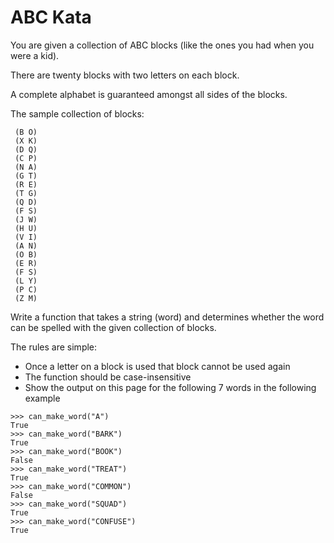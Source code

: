 # ABC Kata

You are given a collection of ABC blocks (like the ones you had when you were a kid).

There are twenty blocks with two letters on each block.

A complete alphabet is guaranteed amongst all sides of the blocks.

The sample collection of blocks:

~~~
 (B O)
 (X K)
 (D Q)
 (C P)
 (N A)
 (G T)
 (R E)
 (T G)
 (Q D)
 (F S)
 (J W)
 (H U)
 (V I)
 (A N)
 (O B)
 (E R)
 (F S)
 (L Y)
 (P C)
 (Z M)
~~~

Write a function that takes a string (word) and determines whether the word can be spelled with the given collection of blocks.

The rules are simple:

* Once a letter on a block is used that block cannot be used again
* The function should be case-insensitive
* Show the output on this page for the following 7 words in the following example

~~~
>>> can_make_word("A")
True
>>> can_make_word("BARK")
True
>>> can_make_word("BOOK")
False
>>> can_make_word("TREAT")
True
>>> can_make_word("COMMON")
False
>>> can_make_word("SQUAD")
True
>>> can_make_word("CONFUSE")
True
~~~
